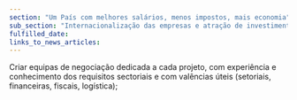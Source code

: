 ```yaml
---
section: "Um País com melhores salários, menos impostos, mais economia"
sub_section: "Internacionalização das empresas e atração de investimento estrangeiro"
fulfilled_date:
links_to_news_articles:
---
```


Criar equipas de negociação dedicada a cada projeto, com experiência e conhecimento dos requisitos sectoriais e com valências úteis (setoriais, financeiras, fiscais, logística);